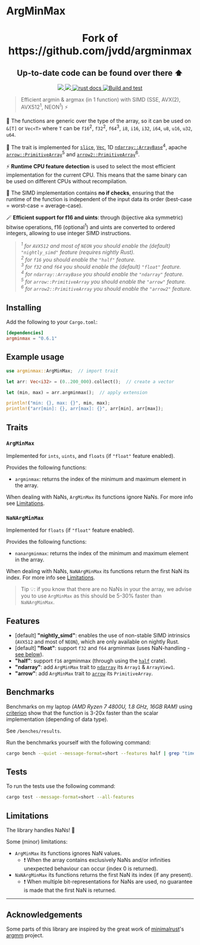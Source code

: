 # ArgMinMax

<div align="center">
  <h1>Fork of https://github.com/jvdd/argminmax</h1>
  <h2>Up-to-date code can be found over there ⬆️</h2>
  
  <a href="https://crates.io/crates/argminmax">
    <img src="https://img.shields.io/crates/v/argminmax.svg"/>
  </a>
  <a href="">
    <img src="https://shields.io/badge/license-MIT-blue"/>
  </a>
  <a href="https://docs.rs/argminmax/latest/argminmax/">
    <img src="https://docs.rs/argminmax/badge.svg" alt="rust docs"/>
  </a>
  <a href="https://github.com/jvdd/argminmax/actions">
    <img src="https://github.com/jvdd/argminmax/actions/workflows/ci.yml/badge.svg" alt="Build and test"/>
  </a>
</div>

> Efficient argmin &amp; argmax (in 1 function) with SIMD (SSE, AVX(2), AVX512<sup>1</sup>, NEON<sup>1</sup>) ⚡

<!-- This project uses [SIMD](https://en.wikipedia.org/wiki/Single_instruction,_multiple_data) to compute argmin and argmax in a single function.   -->

🚀 The functions are generic over the type of the array, so it can be used on `&[T]` or `Vec<T>` where `T` can be `f16`<sup>2</sup>, `f32`<sup>2</sup>, `f64`<sup>3</sup>, `i8`, `i16`, `i32`, `i64`, `u8`, `u16`, `u32`, `u64`.

🤝 The trait is implemented for [`slice`](https://doc.rust-lang.org/std/primitive.slice.html), [`Vec`](https://doc.rust-lang.org/std/vec/struct.Vec.html), 1D [`ndarray::ArrayBase`](https://docs.rs/ndarray/latest/ndarray/struct.ArrayBase.html)<sup>4</sup>, apache [`arrow::PrimitiveArray`](https://docs.rs/arrow/latest/arrow/array/struct.PrimitiveArray.html)<sup>5</sup> and [`arrow2::PrimitiveArray`](https://docs.rs/arrow2/latest/arrow2/array/struct.PrimitiveArray.html)<sup>6</sup>.

⚡ **Runtime CPU feature detection** is used to select the most efficient implementation for the current CPU. This means that the same binary can be used on different CPUs without recompilation. 

👀 The SIMD implementation contains **no if checks**, ensuring that the runtime of the function is independent of the input data its order (best-case = worst-case = average-case).

🪄 **Efficient support for f16 and uints**: through (bijective aka symmetric) bitwise operations, f16 (optional<sup>1</sup>) and uints are converted to ordered integers, allowing to use integer SIMD instructions.

> <i><sup>1</sup> for <code>AVX512</code> and most of <code>NEON</code> you should enable the (default) `"nightly_simd"` feature (requires nightly Rust).</i>  
> <i><sup>2</sup> for <code>f16</code> you should enable the `"half"` feature.</i>  
> <i><sup>3</sup> for <code>f32</code> and <code>f64</code> you should enable the (default) `"float"` feature.</i>  
> <i><sup>4</sup> for <code>ndarray::ArrayBase</code> you should enable the `"ndarray"` feature.</i>  
> <i><sup>5</sup> for <code>arrow::PrimitiveArray</code> you should enable the `"arrow"` feature.</i>  
> <i><sup>6</sup> for <code>arrow2::PrimitiveArray</code> you should enable the `"arrow2"` feature.</i>

## Installing

Add the following to your `Cargo.toml`:

```toml
[dependencies]
argminmax = "0.6.1"
```

## Example usage

```rust
use argminmax::ArgMinMax;  // import trait

let arr: Vec<i32> = (0..200_000).collect();  // create a vector

let (min, max) = arr.argminmax();  // apply extension

println!("min: {}, max: {}", min, max);
println!("arr[min]: {}, arr[max]: {}", arr[min], arr[max]);
```

## Traits

### `ArgMinMax`

Implemented for `ints`, `uints`, and `floats` (if `"float"` feature enabled).

Provides the following functions:
- `argminmax`: returns the index of the minimum and maximum element in the array.
<!-- - `argmin`: returns the index of the minimum element in the array. -->
<!-- - `argmax`: returns the index of the maximum element in the array. -->

When dealing with NaNs, `ArgMinMax` its functions ignore NaNs. For more info see [Limitations](#limitations).

### `NaNArgMinMax`

Implemented for `floats` (if `"float"` feature enabled).

Provides the following functions:
- `nanargminmax`: returns the index of the minimum and maximum element in the array.
<!-- - `nanargmin`: returns the index of the minimum element in the array. -->
<!-- - `nanargmax`: returns the index of the maximum element in the array. -->

When dealing with NaNs, `NaNArgMinMax` its functions return the first NaN its index. For more info see [Limitations](#limitations).

> Tip 💡: if you know that there are no NaNs in your the array, we advise you to use `ArgMinMax` as this should be 5-30% faster than `NaNArgMinMax`.


## Features
- [default] **"nightly_simd"**: enables the use of non-stable SIMD intrinsics (`AVX512` and most of `NEON`), which are only available on nightly Rust.
- [default] **"float"**: support `f32` and `f64` argminmax (uses NaN-handling - [see below](#limitations)).
- **"half"**: support `f16` argminmax (through using the [`half`](https://docs.rs/half/latest/half) crate).
- **"ndarray"**: add `ArgMinMax` trait to [`ndarray`](https://docs.rs/ndarray/latest/ndarray) its `Array1` & `ArrayView1`.
- **"arrow"**: add `ArgMinMax` trait to [`arrow`](https://docs.rs/arrow/latest/arrow) its `PrimitiveArray`.

## Benchmarks

Benchmarks on my laptop *(AMD Ryzen 7 4800U, 1.8 GHz, 16GB RAM)* using [criterion](https://github.com/bheisler/criterion.rs) show that the function is 3-20x faster than the scalar implementation (depending of data type).

See `/benches/results`.

<!-- *For example, finding the argmin & argmax in an array of 10,000,000  random `f32` elements is 3.5x faster than the scalar implementation (taking 2.4ms vs 8.5ms).* -->

Run the benchmarks yourself with the following command:
```bash
cargo bench --quiet --message-format=short --features half | grep "time:"
```

## Tests

To run the tests use the following command:
```bash
cargo test --message-format=short --all-features
```

## Limitations

The library handles NaNs! 🚀 

<!-- For NaN-handling there are two variants:
- **Ignore NaN**: NaNs are ignored and the index of the highest / lowest non-NaN value is returned.
- **Return NaN**: the first NaN value is returned. -->

Some (minor) limitations:
- `ArgMinMax` its functions ignores NaN values.
  - ❗ When the array contains exclusively NaNs and/or infinities unexpected behaviour can occur (index 0 is returned).
- `NaNArgMinMax` its functions returns the first NaN its index (if any present).
  - ❗ When multiple bit-representations for NaNs are used, no guarantee is made that the first NaN is returned.

---

## Acknowledgements

Some parts of this library are inspired by the great work of [minimalrust](https://github.com/minimalrust)'s [argmm](https://github.com/minimalrust/argmm) project.
